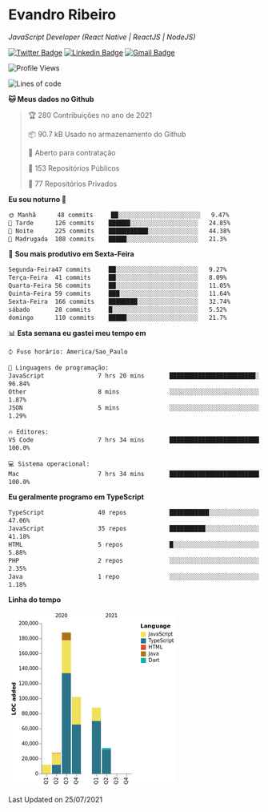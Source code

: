 # Evandro **Ribeiro**

*JavaScript Developer (React Native | ReactJS | NodeJS)*

[![Twitter Badge](https://img.shields.io/badge/-@ribeiroevandro-201B2D?style=flat-square&labelColor=201B2D&logo=twitter&logoColor=white&link=https://twitter.com/ribeiroevandro)](https://twitter.com/ribeiroevandro) 
[![Linkedin Badge](https://img.shields.io/badge/-Evandro%20Ribeiro-201B2D?style=flat-square&logo=Linkedin&logoColor=white&link=https://www.linkedin.com/in/ribeiroevandro)](https://www.linkedin.com/in/ribeiroevandro) 
[![Gmail Badge](https://img.shields.io/badge/-oi@ribeiroevandro.com.br-201B2D?style=flat-square&logo=Gmail&logoColor=white&link=mailto:oi@ribeiroevandro.com.br)](mailto:oi@ribeiroevandro.com.br)


<!--START_SECTION:waka-->
![Profile Views](http://img.shields.io/badge/Visualizac%C3%B5es%20do%20perfil-1-blue)

![Lines of code](https://img.shields.io/badge/Desde%20o%20Hello%20World%20eu%20escrevi-451287%20linhas%20de%20c%C3%B3digo-blue)

**🐱 Meus dados no Github** 

> 🏆 280 Contribuições no ano de 2021
 > 
> 📦 90.7 kB Usado no armazenamento do Github 
 > 
> 💼 Aberto para contratação
 > 
> 📜 153 Repositórios Públicos 
 > 
> 🔑 77 Repositórios Privados  
 > 
**Eu sou noturno 🦉** 

```text
🌞 Manhã      48 commits     ██░░░░░░░░░░░░░░░░░░░░░░░   9.47% 
🌆 Tarde      126 commits    ██████░░░░░░░░░░░░░░░░░░░   24.85% 
🌃 Noite      225 commits    ███████████░░░░░░░░░░░░░░   44.38% 
🌙 Madrugada  108 commits    █████░░░░░░░░░░░░░░░░░░░░   21.3%

```
📅 **Sou mais produtivo em Sexta-Feira** 

```text
Segunda-Feira47 commits     ██░░░░░░░░░░░░░░░░░░░░░░░   9.27% 
Terça-Feira  41 commits     ██░░░░░░░░░░░░░░░░░░░░░░░   8.09% 
Quarta-Feira 56 commits     ██░░░░░░░░░░░░░░░░░░░░░░░   11.05% 
Quinta-Feira 59 commits     ███░░░░░░░░░░░░░░░░░░░░░░   11.64% 
Sexta-Feira  166 commits    ████████░░░░░░░░░░░░░░░░░   32.74% 
sábado       28 commits     █░░░░░░░░░░░░░░░░░░░░░░░░   5.52% 
domingo      110 commits    █████░░░░░░░░░░░░░░░░░░░░   21.7%

```


📊 **Esta semana eu gastei meu tempo em** 

```text
⌚︎ Fuso horário: America/Sao_Paulo

💬 Linguagens de programação: 
JavaScript               7 hrs 20 mins       ████████████████████████░   96.84% 
Other                    8 mins              ░░░░░░░░░░░░░░░░░░░░░░░░░   1.87% 
JSON                     5 mins              ░░░░░░░░░░░░░░░░░░░░░░░░░   1.29%

🔥 Editores: 
VS Code                  7 hrs 34 mins       █████████████████████████   100.0%

💻 Sistema operacional: 
Mac                      7 hrs 34 mins       █████████████████████████   100.0%

```

**Eu geralmente programo em TypeScript** 

```text
TypeScript               40 repos            ███████████░░░░░░░░░░░░░░   47.06% 
JavaScript               35 repos            ██████████░░░░░░░░░░░░░░░   41.18% 
HTML                     5 repos             █░░░░░░░░░░░░░░░░░░░░░░░░   5.88% 
PHP                      2 repos             ░░░░░░░░░░░░░░░░░░░░░░░░░   2.35% 
Java                     1 repo              ░░░░░░░░░░░░░░░░░░░░░░░░░   1.18%

```


**Linha do tempo**

![Chart not found](https://raw.githubusercontent.com/ribeiroevandro/ribeiroevandro/master/charts/bar_graph.png) 


 Last Updated on 25/07/2021
<!--END_SECTION:waka-->
